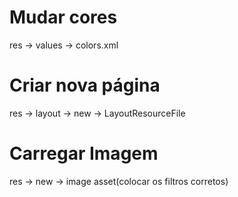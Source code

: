 # Mudar cores
res -> values -> colors.xml

# Criar nova página
res -> layout -> new -> LayoutResourceFile

# Carregar Imagem
res -> new -> image asset(colocar os filtros corretos)
